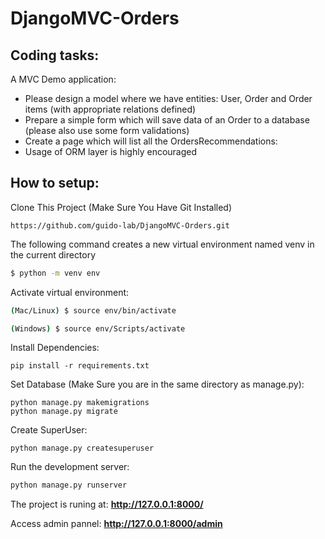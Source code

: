 # DjangoMVC-Orders

## Coding tasks:
A MVC Demo application:
- Please design a model where we have entities: User, Order and Order items (with appropriate relations defined)
- Prepare a simple form which will save data of an Order to a database (please also use some form validations)
- Create a page which will list all the OrdersRecommendations:
- Usage of ORM layer is highly encouraged

## How to setup:
Clone This Project (Make Sure You Have Git Installed)
```
https://github.com/guido-lab/DjangoMVC-Orders.git
```

The following command creates a new virtual environment named venv in the current directory

```bash
$ python -m venv env
```

Activate virtual environment:

```bash
(Mac/Linux) $ source env/bin/activate
```

```bash
(Windows) $ source env/Scripts/activate
```

Install Dependencies:

```
pip install -r requirements.txt
```

Set Database (Make Sure you are in the same directory as manage.py):
```
python manage.py makemigrations
python manage.py migrate
```
Create SuperUser:
```
python manage.py createsuperuser
```

Run the development server:

```bash
python manage.py runserver
```

The project is runing at: **http://127.0.0.1:8000/**

Access admin pannel: **http://127.0.0.1:8000/admin**
